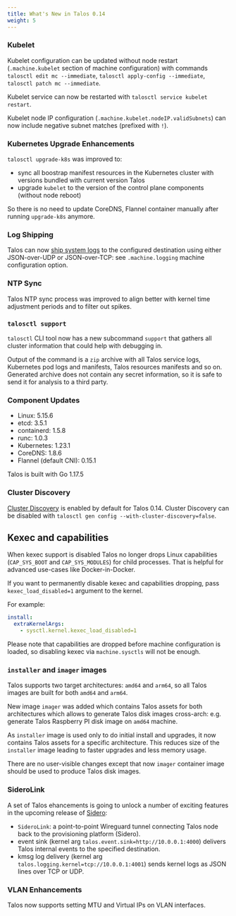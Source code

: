 ```yaml
---
title: What's New in Talos 0.14
weight: 5
---
```


### Kubelet

Kubelet configuration can be updated without node restart (`.machine.kubelet` section of machine configuration) with commands
`talosctl edit mc --immediate`, `talosctl apply-config --immediate`, `talosctl patch mc --immediate`.

Kubelet service can now be restarted with `talosctl service kubelet restart`.

Kubelet node IP configuration (`.machine.kubelet.nodeIP.validSubnets`) can now include negative subnet matches (prefixed with `!`).

### Kubernetes Upgrade Enhancements

`talosctl upgrade-k8s` was improved to:

* sync all boostrap manifest resources in the Kubernetes cluster with versions bundled with current version Talos
* upgrade `kubelet` to the version of the control plane components (without node reboot)

So there is no need to update CoreDNS, Flannel container manually after running `upgrade-k8s` anymore.

### Log Shipping

Talos can now [ship system logs](../../guides/logging/)
to the configured destination using either JSON-over-UDP or JSON-over-TCP:
see `.machine.logging` machine configuration option.

### NTP Sync

Talos NTP sync process was improved to align better with kernel time adjustment periods and to filter out spikes.

### `talosctl support`

`talosctl` CLI tool now has a new subcommand `support` that gathers all
cluster information that could help with debugging in.

Output of the command is a `zip` archive with all Talos service logs, Kubernetes pod logs and manifests,
Talos resources manifests and so on.
Generated archive does not contain any secret information, so it is safe to send it for analysis to a third party.

### Component Updates

* Linux: 5.15.6
* etcd: 3.5.1
* containerd: 1.5.8
* runc: 1.0.3
* Kubernetes: 1.23.1
* CoreDNS: 1.8.6
* Flannel (default CNI): 0.15.1

Talos is built with Go 1.17.5

### Cluster Discovery

[Cluster Discovery](../../guides/discovery/) is enabled by default for Talos 0.14.
Cluster Discovery can be disabled with `talosctl gen config --with-cluster-discovery=false`.

## Kexec and capabilities

When kexec support is disabled
Talos no longer drops Linux capabilities (`CAP_SYS_BOOT` and `CAP_SYS_MODULES`) for child processes.
That is helpful for advanced use-cases like Docker-in-Docker.

If you want to permanently disable kexec and capabilities dropping, pass `kexec_load_disabled=1` argument to the kernel.

For example:

```yaml
install:
  extraKernelArgs:
    - sysctl.kernel.kexec_load_disabled=1
```

Please note that capabilities are dropped before machine configuration is loaded,
so disabling kexec via `machine.sysctls` will not be enough.

### `installer` and `imager` images

Talos supports two target architectures: `amd64` and `arm64`, so all Talos images are built for both `amd64` and `arm64`.

New image `imager` was added which contains Talos assets for both architectures which allows to generate Talos disk images
cross-arch: e.g. generate Talos Raspberry PI disk image on `amd64` machine.

As `installer` image is used only to do initial install and upgrades, it now contains Talos assets for a specific architecture.
This reduces size of the `installer` image leading to faster upgrades and less memory usage.

There are no user-visible changes except that now `imager` container image should be used to produce Talos disk images.

### SideroLink

A set of Talos ehancements is going to unlock a number of exciting features in the upcoming release of [Sidero](https://www.sidero.dev/):

* `SideroLink`: a point-to-point Wireguard tunnel connecting Talos node back to the provisioning platform (Sidero).
* event sink (kernel arg `talos.event.sink=http://10.0.0.1:4000`) delivers Talos internal events to the specified destination.
* kmsg log delivery (kernel arg `talos.logging.kernel=tcp://10.0.0.1:4001`) sends kernel logs as JSON lines over TCP or UDP.

### VLAN Enhancements

Talos now supports setting MTU and Virtual IPs on VLAN interfaces.
